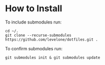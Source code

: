 # How to Install
To include submodules run:

```
cd ~/.
git clone --recurse-submodules https://github.com/levelone/dotfiles.git .
```

To confirm submodules run:

```
git submodules init & git submodules update
```
